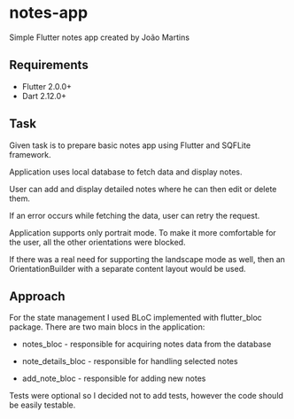# notes-app
Simple Flutter notes app created by João Martins

## Requirements
- Flutter 2.0.0+
- Dart 2.12.0+

## Task
Given task is to prepare basic notes app using Flutter and SQFLite framework.

Application uses local database to fetch data and display notes.

User can add and display detailed notes where he can then edit or delete them.

If an error occurs while fetching the data, user can retry the request.


Application supports only portrait mode. To make it more comfortable for the user, all the other orientations were blocked.

If there was a real need for supporting the landscape mode as well, then an OrientationBuilder with a separate content layout would be used.

## Approach
For the state management I used BLoC implemented with flutter_bloc package. There are two main blocs in the application:

 - notes_bloc - responsible for acquiring notes data from the database

 - note_details_bloc - responsible for handling selected notes

 - add_note_bloc - responsible for adding new notes


Tests were optional so I decided not to add tests, however the code should be easily testable.


